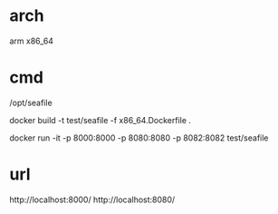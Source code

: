 
# arch
arm
x86_64

# cmd
/opt/seafile

docker build -t test/seafile -f  x86_64.Dockerfile .

docker run -it -p 8000:8000 -p 8080:8080 -p 8082:8082 test/seafile


# url
http://localhost:8000/
http://localhost:8080/

